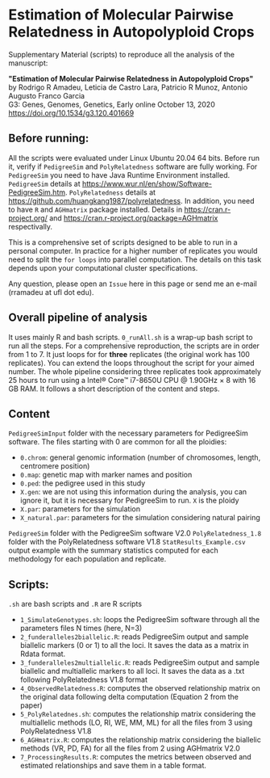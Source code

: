 # Estimation of Molecular Pairwise Relatedness in Autopolyploid Crops

Supplementary Material (scripts) to reproduce all the analysis of the manuscript:

**"Estimation of Molecular Pairwise Relatedness in Autopolyploid Crops"**  
by Rodrigo R Amadeu, Leticia de Castro Lara, Patricio R Munoz, Antonio Augusto Franco Garcia  
G3: Genes, Genomes, Genetics, Early online October 13, 2020  
https://doi.org/10.1534/g3.120.401669  

## Before running:
All the scripts were evaluated under Linux Ubuntu 20.04 64 bits. Before run it, verify if `PedigreeSim` and `PolyRelatedness` software are fully working. For `PedigreeSim` you need to have Java Runtime Environment installed. `PedigreeSim` details at https://www.wur.nl/en/show/Software-PedigreeSim.htm. `PolyRelatedness` details at https://github.com/huangkang1987/polyrelatedness. In addition, you need to have `R` and `AGHmatrix` package installed. Details in https://cran.r-project.org/ and https://cran.r-project.org/package=AGHmatrix respectivally. 

This is a comprehensive set of scripts designed to be able to run in a personal computer. In practice for a higher number of replicates you would need to split the `for loops` into parallel computation. The details on this task depends upon your computational cluster specifications. 

Any question, please open an `Issue` here in this page or send me an e-mail (rramadeu at ufl dot edu). 

## Overall pipeline of analysis
It uses mainly R and bash scripts. `0_runAll.sh` is a wrap-up bash script to run all the steps. For a comprehensive reproduction, the scripts are in order from 1 to 7. It just loops for for **three** replicates (the original work has 100 replicates). You can extend the loops throughout the script for your aimed number. The whole pipeline considering three replicates took approximately 25 hours to run using a Intel® Core™ i7-8650U CPU @ 1.90GHz × 8 with 16 GB RAM. It follows a short description of the content and steps.

## Content
`PedigreeSimInput` folder with the necessary parameters for PedigreeSim software. The files starting with 0 are common for all the ploidies:
- `0.chrom`: general genomic information (number of chromosomes, length, centromere position)
- `0.map`: genetic map with marker names and position
- `0.ped`: the pedigree used in this study
- `X.gen`: we are not using this information during the analysis, you can ignore it, but it is necessary for PedigreeSim to run. `X` is the ploidy
- `X.par`: parameters for the simulation
- `X_natural.par`: parameters for the simulation considering natural pairing

`PedigreeSim` folder with the PedigreeSim software V2.0
`PolyRelatedness_1.8` folder with the PolyRelatedness software V1.8
`StatResults_Example.csv` output example with the summary statistics computed for each methodology for each population and replicate.

## Scripts:
`.sh` are bash scripts and `.R` are R scripts
- `1_SimulateGenotypes.sh`: loops the PedigreeSim software through all the parameters files N times (here, N=3)
- `2_funderalleles2biallelic.R`: reads PedigreeSim output and sample biallelic markers (0 or 1) to all the loci. It saves the data as a matrix in Rdata format.
- `3_funderalleles2multiallelic.R`: reads PedigreeSim output and sample biallelic and multiallelic markers to all loci. It saves the data as a .txt following PolyRelatedness V1.8 format
- `4_ObservedRelatedness.R`: computes the observed relationship matrix on the original data following delta computation (Equation 2 from the paper)
- `5_PolyRelatednes.sh`: computes the relationship matrix considering the multiallelic methods (LO, RI, WE, MM, ML)  for all the files from 3 using PolyRelatedness V1.8
- `6_AGHmatrix.R`: computes the relationship matrix considering the biallelic methods (VR, PD, FA) for all the files from 2 using AGHmatrix V2.0
- `7_ProcessingResults.R`: computes the metrics between observed and estimated relationships and save them in a table format.
